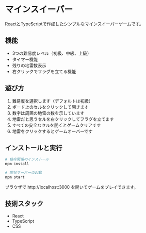 # マインスイーパー

ReactとTypeScriptで作成したシンプルなマインスイーパーゲームです。

## 機能

- 3つの難易度レベル（初級、中級、上級）
- タイマー機能
- 残りの地雷数表示
- 右クリックでフラグを立てる機能

## 遊び方

1. 難易度を選択します（デフォルトは初級）
2. ボード上のセルをクリックして開きます
3. 数字は周囲の地雷の数を示しています
4. 地雷だと思うセルを右クリックしてフラグを立てます
5. すべての安全なセルを開くとゲームクリアです
6. 地雷をクリックするとゲームオーバーです

## インストールと実行

```bash
# 依存関係のインストール
npm install

# 開発サーバーの起動
npm start
```

ブラウザで http://localhost:3000 を開いてゲームをプレイできます。

## 技術スタック

- React
- TypeScript
- CSS
